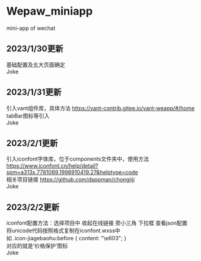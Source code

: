 # Wepaw_miniapp
mini-app of wechat

## 2023/1/30更新  
基础配置及五大页面确定  
Joke


## 2023/1/31更新
引入vant组件库，具体方法 https://vant-contrib.gitee.io/vant-weapp/#/home  
tabBar图标等引入  
Joke  

## 2023/2/1更新
引入iconfont字体库，位于components文件夹中，使用方法 https://www.iconfont.cn/help/detail?spm=a313x.7781069.1998910419.27&helptype=code  
相关项目链接  https://github.com/dsppman/chongjiji  
Joke

## 2023/2/2更新  
iconfont配置方法：选择项目中 收起在线链接 旁小三角 下拉框 查看json配置  
将unicode代码按照格式复制在iconfont.wxss中  
如 .icon-jiagebaohu:before {
  content: "\e603";
}  
对应的就是‘价格保护’图标  
Joke

